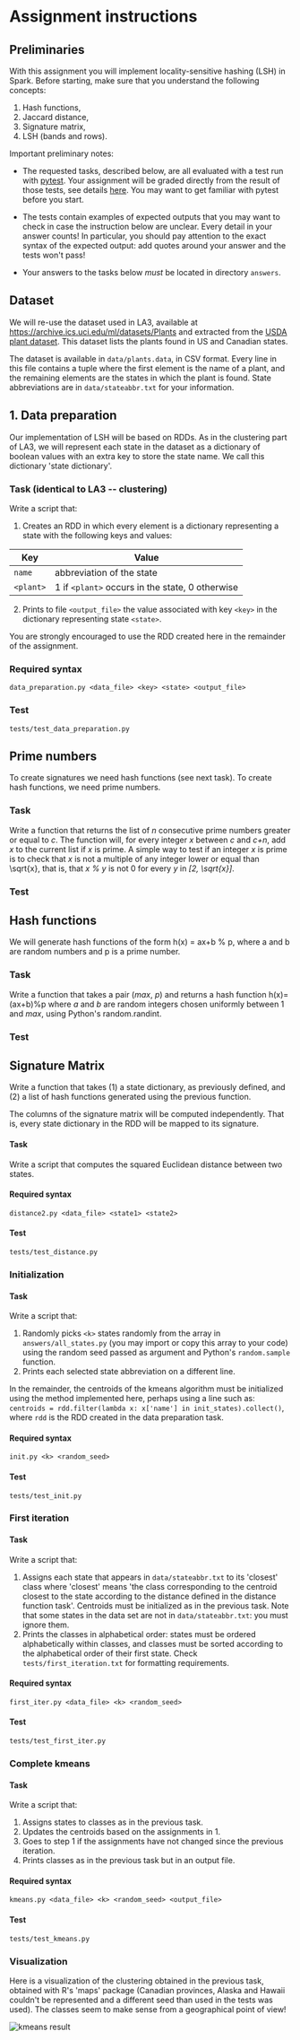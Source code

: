 # Assignment instructions

## Preliminaries

With this assignment you will implement locality-sensitive hashing (LSH) in
Spark. Before starting, make sure that you understand the following concepts:
1. Hash functions,
2. Jaccard distance,
3. Signature matrix,
4. LSH (bands and rows).

Important preliminary notes:

* The requested tasks, described below, are all evaluated with a test
  run with [pytest](http://pytest.org). Your assignment will be graded
  directly from the result of those tests, see details
  [here](./README.md). You may want to get familiar with pytest before
  you start.
  
* The tests contain examples of expected outputs that you may want to
  check in case the instruction below are unclear. Every detail in
  your answer counts! In particular, you should pay attention to the
  exact syntax of the expected output: add quotes around your answer
  and the tests won't pass!

* Your answers to the tasks below *must* be located in directory `answers`. 

## Dataset

We will re-use the dataset used in LA3, available at
https://archive.ics.uci.edu/ml/datasets/Plants and extracted from the
[USDA plant dataset](https://plants.usda.gov/java). This dataset lists
the plants found in US and Canadian states.

The dataset is available in `data/plants.data`, in CSV format. Every
line in this file contains a tuple where the first element is the name
of a plant, and the remaining elements are the states in which the
plant is found. State abbreviations are in `data/stateabbr.txt` for
your information. 

## 1. Data preparation

Our implementation of LSH will be based on RDDs.  As in the clustering
part of LA3, we will represent each state in the dataset as a dictionary of boolean
values with an extra key to store the state name. We call this dictionary 'state dictionary'.

### Task (identical to LA3 -- clustering)

Write a script that:
1. Creates an RDD in which every element is a dictionary representing a state with the following keys and values:

| Key    | Value |
|--------|------|
| `name` | abbreviation of the state|
| `<plant>` | 1 if `<plant>` occurs in the state, 0 otherwise|

2. Prints to file `<output_file>` the value associated with key `<key>` in the dictionary
representing state `<state>`.

You are strongly encouraged to use the RDD created here in the remainder of the assignment. 

### Required syntax

`data_preparation.py <data_file> <key> <state> <output_file>`

### Test

`tests/test_data_preparation.py`

## Prime numbers

To create signatures we need hash functions (see next task). To create
hash functions, we need prime numbers.

### Task

Write a function that returns the list of *n* consecutive prime
numbers greater or equal to *c*. The function will, for every integer
*x* between *c* and *c+n*, add *x* to the current list if *x* is
prime. A simple way to test if an integer *x* is prime is to check
that *x* is not a multiple of any integer lower or equal than
\sqrt{x}, that is, that *x % y* is not 0 for every *y* in *[2,
\sqrt{x}]*.

### Test

## Hash functions

We will generate hash
functions of the form h(x) = ax+b % p, where a and b are random
numbers and p is a prime number.

### Task

Write a function that takes a pair (*max*, *p*) and returns a hash
function h(x)=(ax+b)%p where *a* and *b* are random integers chosen
uniformly between 1 and *max*, using Python's random.randint.

### Test

## Signature Matrix

Write a function that takes (1) a state dictionary, as previously
defined, and (2) a list of hash functions generated using the previous function. 

The columns of the signature matrix will be computed independently.
That is, every state dictionary in the RDD will be mapped to its
signature.

#### Task

Write a script that computes the squared Euclidean
distance between two states. 

#### Required syntax

`distance2.py <data_file> <state1> <state2>`

#### Test

`tests/test_distance.py`

### Initialization 

#### Task

Write a script that:
1. Randomly picks `<k>` states randomly from the
array in `answers/all_states.py` (you may import or copy this array to
your code) using the random seed passed as argument and Python's
`random.sample` function.
2. Prints each selected state abbreviation on a different line.

In the remainder, the centroids of the kmeans algorithm must be
initialized using the method implemented here, perhaps using a line
such as: `centroids = rdd.filter(lambda x: x['name'] in
init_states).collect()`, where `rdd` is the RDD created in the data
preparation task.

#### Required syntax

`init.py <k> <random_seed>`

#### Test

`tests/test_init.py`

### First iteration

#### Task

Write a script that:
1. Assigns each state that appears in `data/stateabbr.txt` to its 'closest' class where 'closest' means 'the class corresponding to the centroid closest to the state according to the distance defined in the distance function task'. Centroids must be initialized as
in the previous task. Note that some states in the data set are not in `data/stateabbr.txt`: you must ignore them.
2. Prints the classes in alphabetical order: 
states must be ordered alphabetically within classes, and classes
must be sorted according to the alphabetical order of their first
state. Check `tests/first_iteration.txt` for formatting requirements.

#### Required syntax

`first_iter.py <data_file> <k> <random_seed>`

#### Test

`tests/test_first_iter.py`

### Complete kmeans

#### Task

Write a script that:
1. Assigns states to classes as in the previous task.
2. Updates the centroids based on the assignments in 1.
3. Goes to step 1 if the assignments have not changed since the previous iteration.
4. Prints classes as in the previous task but in an output file.

#### Required syntax

`kmeans.py <data_file> <k> <random_seed> <output_file>`

#### Test

`tests/test_kmeans.py`

### Visualization

Here is a visualization of the clustering obtained in the previous
task, obtained with R's 'maps' package (Canadian provinces, Alaska and
Hawaii couldn't be represented and a different seed than used in the tests was used). The classes seem to make sense from a
geographical point of view!

![kmeans result](https://users.encs.concordia.ca/~tglatard/teaching/big-data/winter-2018/images/states.png)
